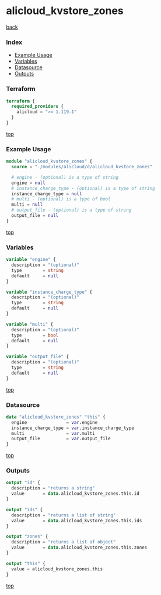 # alicloud_kvstore_zones

[back](../alicloud.md)

### Index

- [Example Usage](#example-usage)
- [Variables](#variables)
- [Datasource](#datasource)
- [Outputs](#outputs)

### Terraform

```terraform
terraform {
  required_providers {
    alicloud = ">= 1.119.1"
  }
}
```

[top](#index)

### Example Usage

```terraform
module "alicloud_kvstore_zones" {
  source = "./modules/alicloud/d/alicloud_kvstore_zones"

  # engine - (optional) is a type of string
  engine = null
  # instance_charge_type - (optional) is a type of string
  instance_charge_type = null
  # multi - (optional) is a type of bool
  multi = null
  # output_file - (optional) is a type of string
  output_file = null
}
```

[top](#index)

### Variables

```terraform
variable "engine" {
  description = "(optional)"
  type        = string
  default     = null
}

variable "instance_charge_type" {
  description = "(optional)"
  type        = string
  default     = null
}

variable "multi" {
  description = "(optional)"
  type        = bool
  default     = null
}

variable "output_file" {
  description = "(optional)"
  type        = string
  default     = null
}
```

[top](#index)

### Datasource

```terraform
data "alicloud_kvstore_zones" "this" {
  engine               = var.engine
  instance_charge_type = var.instance_charge_type
  multi                = var.multi
  output_file          = var.output_file
}
```

[top](#index)

### Outputs

```terraform
output "id" {
  description = "returns a string"
  value       = data.alicloud_kvstore_zones.this.id
}

output "ids" {
  description = "returns a list of string"
  value       = data.alicloud_kvstore_zones.this.ids
}

output "zones" {
  description = "returns a list of object"
  value       = data.alicloud_kvstore_zones.this.zones
}

output "this" {
  value = alicloud_kvstore_zones.this
}
```

[top](#index)